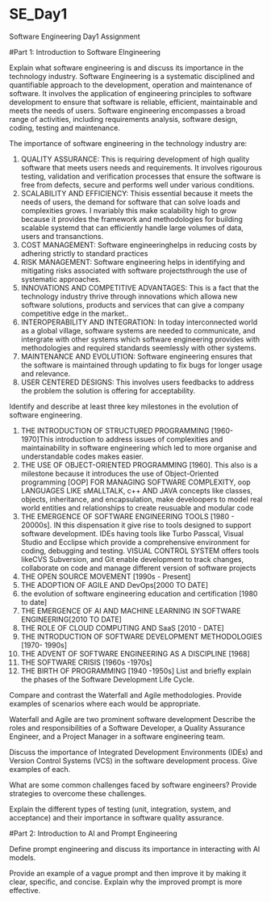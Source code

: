 # SE_Day1
Software Engineering Day1 Assignment

#Part 1: Introduction to Software EIngineering 

Explain what software engineering is and discuss its importance in the technology industry.
Software Engineering is a systematic disciplined and quantifiable approach to the development, operation and maintenance of software.
It involves the application of engineering principles to software development to ensure that software is reliable, efficient, maintainable and meets the needs of users.
Software engineering encompasses a broad range of activities, including requirements analysis, software design, coding, testing and maintenance.

The importance of software engineering in the technology industry are:
1. QUALITY ASSURANCE: This is requiring development of high quality software that meets users needs and requirements. It involves rigourous testing, validation and verification processes that ensure the software is free from defects, secure and performs  well under various conditions.
2. SCALABILITY AND EFFICIENCY: Thisis essential because it meets the needs of users, the demand for software that can solve loads and complexities grows. I nvariably this make scalability high to grow  because it provides the framework and methodologies for building scalable systemd that can efficiently handle large volumes of data, users and transanctions.
3. COST MANAGEMENT: Software engineeringhelps in reducing costs by adhering strictly to standard practices
4. RISK MANAGEMENT: Software engineering helps in identifying and mitigating risks associated with software projectsthrough the use of systematic approaches.
5. INNOVATIONS AND COMPETITIVE ADVANTAGES: This is a fact that the technology industry  thrive through innovations which allowa new software solutions, products and services that can give a company competitive edge in the market..
6. INTEROPERABILITY AND INTEGRATION: In today interconnected world as a global village, software systems are needed to communicate, and intergrate  with other systems which software engineering provides with methodologies and required standards seemlessly with other systems.
7. MAINTENANCE AND EVOLUTION: Software engineering ensures that the software is maintained through updating to fix bugs for longer usage and relevance.
8. USER CENTERED DESIGNS: This involves users feedbacks to address the problem the solution is offering for acceptability.

Identify and describe at least three key milestones in the evolution of software engineering.

1. THE INTRODUCTION OF STRUCTURED PROGRAMMING [1960-1970]This introduction to address issues of complexities and maintainability in software engineering  which led to more organise and understandable codes makes easier.
2. THE USE OF OBJECT-ORIENTED PROGRAMMING [1960]. This also is a milestone because it introduces the use of Object-Oriented programming [OOP] FOR MANAGING SOFTWARE COMPLEXITY, oop LANGUAGES LIKE sMALLTALK, c++ AND JAVA concepts like classes, objects, inheritance, and encapsulation, make develoopers to model real world entities and relationships to create reusuable and modular code
3. THE EMERGENCE OF SOFTWARE ENGINEERING TOOLS [1980 - 20000s]. IN this dispensation it give  rise to tools designed to support software development. IDEs having tools like Turbo Passcal, Visual Studio and Ecclipse which provide a comprehensive environment for coding, debugging and testing.  VISUAL CONTROL SYSTEM offers tools likeCVS Subversion, and Git enable development to track changes, collaborate on code and manage different version of software projects
4. THE OPEN SOURCE MOVEMENT [1990s - Present]
5. THE ADOPTION OF AGILE AND DevOps[2000 TO DATE]
6. the evolution of software engineering education and certification [1980 to date]
7. THE EMERGENCE OF AI AND MACHINE LEARNING IN SOFTWARE ENGINEERING[2010 TO DATE]
8. THE ROLE OF CLOUD COMPUTING AND SaaS [2010 - DATE]
9. THE INTRODUCTION OF SOFTWARE DEVELOPMENT METHODOLOGIES [1970- 1990s]
10. THE ADVENT OF SOFTWARE ENGINEERING AS A DISCIPLINE [1968]
11. THE SOFTWARE CRISIS [1960s -1970s]
12. THE BIRTH OF PROGRAMMING [1940 -1950s]
List and briefly explain the phases of the Software Development Life Cycle.


Compare and contrast the Waterfall and Agile methodologies. Provide examples of scenarios where each would be appropriate.

Waterfall and Agile are two prominent software development
Describe the roles and responsibilities of a Software Developer, a Quality Assurance Engineer, and a Project Manager in a software engineering team.


Discuss the importance of Integrated Development Environments (IDEs) and Version Control Systems (VCS) in the software development process. Give examples of each.


What are some common challenges faced by software engineers? Provide strategies to overcome these challenges.


Explain the different types of testing (unit, integration, system, and acceptance) and their importance in software quality assurance.


#Part 2: Introduction to AI and Prompt Engineering


Define prompt engineering and discuss its importance in interacting with AI models.


Provide an example of a vague prompt and then improve it by making it clear, specific, and concise. Explain why the improved prompt is more effective.
